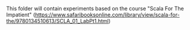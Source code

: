 This folder will contain experiments based on the course "Scala For The Impatient" (https://www.safaribooksonline.com/library/view/scala-for-the/9780134510613/SCLA_01_LabPt1.html)
